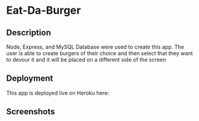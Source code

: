 # Eat-Da-Burger

## Description

Node, Express, and MySQL Database were used to create this app. The user is able to create burgers of their choice and then select that they want to devour it and it will be placed on a different side of the screen

## Deployment

This app is deployed live on Heroku here: 

## Screenshots
